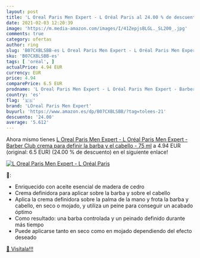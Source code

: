 ```yaml
---
layout: post
title: 'L Oreal Paris Men Expert - L Oréal Paris al 24.00 % de descuento'
date: 2021-02-03 12:20:39
image: 'https://m.media-amazon.com/images/I/41ZepjsBLGL._SL200_.jpg'
comments: true
category: ofertas
author: ring
slug: 'B07CXBLSBB-es L Oreal Paris Men Expert - L Oréal Paris Men Expert -...'
sku: 'B07CXBLSBB-es'
tags: [ 'oréal', ]
actualPrice: 4.94 EUR
currency: EUR
price: 4.94
comparePrice: 6.5 EUR
prodname: 'L Oreal Paris Men Expert - L Oréal Paris Men Expert - Barber Club crema para definir la barba y el cabello - 75 ml'
country: 'es'
flag: '🇪🇸'
brand: 'LOreal Paris Men Expert'
buyurl: 'https://www.amazon.es/dp/B07CXBLSBB/?tag=tolees-21'
descuento: '24.00'
average: '5.612'
---
```


Ahora mismo tienes [L Oreal Paris Men Expert - L Oréal Paris Men Expert - Barber Club crema para definir la barba y el cabello - 75 ml](https://www.amazon.es/dp/B07CXBLSBB/?tag=tolees-21) a 4.94 EUR (original: 6.5 EUR) (24.00 %  de descuento) en el siguiente enlace!

[![L Oreal Paris Men Expert - L Oréal Paris](https://m.media-amazon.com/images/I/41ZepjsBLGL._SL200_.jpg)](https://www.amazon.es/dp/B07CXBLSBB/?tag=tolees-21)

🔎:

- Enriquecido con aceite esencial de madera de cedro
- Crema definidora para aplicar sobre la barba y sobre el cabello
- Aplica la crema definidora sobre la palma de la mano y frota la barba y cabello, en seco o mojado, y utiliza un peine para conseguir un acabado óptimo
- Como resultado: una barba controlada y un peinado definido durante más tiempo
- Puede aplicarse tanto en seco como en mojado dependiendo del efecto deseado

[🛒 Visítala!!!](https://www.amazon.es/dp/B07CXBLSBB/?tag=tolees-21)
